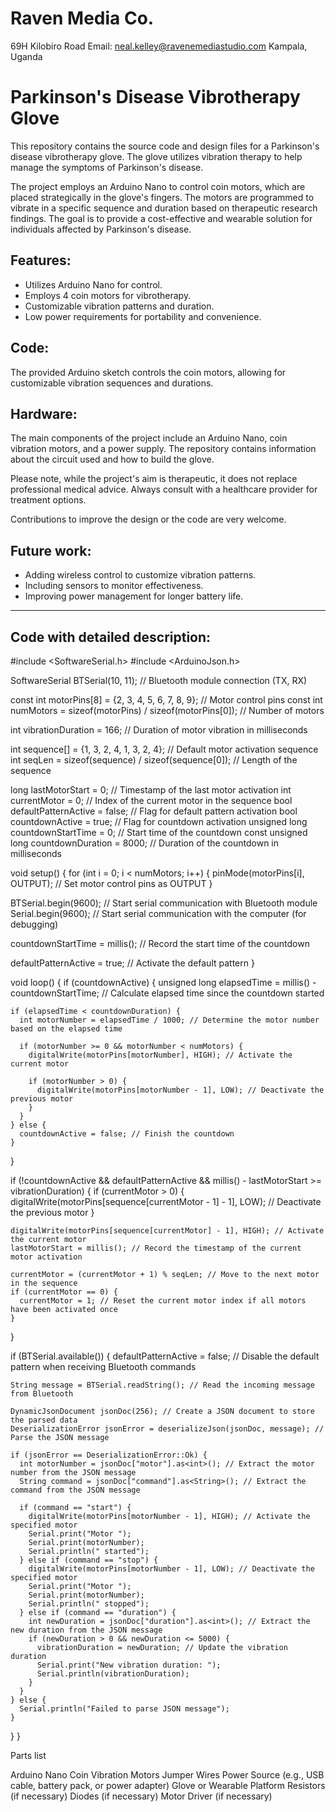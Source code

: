# Raven Media Co. 
69H Kilobiro Road Email: neal.kelley@ravenemediastudio.com
Kampala, Uganda

# Parkinson's Disease Vibrotherapy Glove

This repository contains the source code and design files for a Parkinson's disease vibrotherapy glove. The glove utilizes vibration therapy to help manage the symptoms of Parkinson's disease. 

The project employs an Arduino Nano to control coin motors, which are placed strategically in the glove's fingers. The motors are programmed to vibrate in a specific sequence and duration based on therapeutic research findings. The goal is to provide a cost-effective and wearable solution for individuals affected by Parkinson's disease.

## Features:

- Utilizes Arduino Nano for control.
- Employs 4 coin motors for vibrotherapy.
- Customizable vibration patterns and duration.
- Low power requirements for portability and convenience.

## Code:
The provided Arduino sketch controls the coin motors, allowing for customizable vibration sequences and durations.

## Hardware:
The main components of the project include an Arduino Nano, coin vibration motors, and a power supply. The repository contains information about the circuit used and how to build the glove. 

Please note, while the project's aim is therapeutic, it does not replace professional medical advice. Always consult with a healthcare provider for treatment options. 

Contributions to improve the design or the code are very welcome.

## Future work:
- Adding wireless control to customize vibration patterns.
- Including sensors to monitor effectiveness.
- Improving power management for longer battery life.

---

## Code with detailed description:

#include <SoftwareSerial.h>
#include <ArduinoJson.h>

SoftwareSerial BTSerial(10, 11); // Bluetooth module connection (TX, RX)

const int motorPins[8] = {2, 3, 4, 5, 6, 7, 8, 9}; // Motor control pins
const int numMotors = sizeof(motorPins) / sizeof(motorPins[0]); // Number of motors

int vibrationDuration = 166; // Duration of motor vibration in milliseconds

int sequence[] = {1, 3, 2, 4, 1, 3, 2, 4}; // Default motor activation sequence
int seqLen = sizeof(sequence) / sizeof(sequence[0]); // Length of the sequence

long lastMotorStart = 0; // Timestamp of the last motor activation
int currentMotor = 0; // Index of the current motor in the sequence
bool defaultPatternActive = false; // Flag for default pattern activation
bool countdownActive = true; // Flag for countdown activation
unsigned long countdownStartTime = 0; // Start time of the countdown
const unsigned long countdownDuration = 8000; // Duration of the countdown in milliseconds

void setup() {
  for (int i = 0; i < numMotors; i++) {
    pinMode(motorPins[i], OUTPUT); // Set motor control pins as OUTPUT
  }

  BTSerial.begin(9600); // Start serial communication with Bluetooth module
  Serial.begin(9600); // Start serial communication with the computer (for debugging)

  countdownStartTime = millis(); // Record the start time of the countdown

  defaultPatternActive = true; // Activate the default pattern
}

void loop() {
  if (countdownActive) {
    unsigned long elapsedTime = millis() - countdownStartTime; // Calculate elapsed time since the countdown started

    if (elapsedTime < countdownDuration) {
      int motorNumber = elapsedTime / 1000; // Determine the motor number based on the elapsed time

      if (motorNumber >= 0 && motorNumber < numMotors) {
        digitalWrite(motorPins[motorNumber], HIGH); // Activate the current motor

        if (motorNumber > 0) {
          digitalWrite(motorPins[motorNumber - 1], LOW); // Deactivate the previous motor
        }
      }
    } else {
      countdownActive = false; // Finish the countdown
    }
  }

  if (!countdownActive && defaultPatternActive && millis() - lastMotorStart >= vibrationDuration) {
    if (currentMotor > 0) {
      digitalWrite(motorPins[sequence[currentMotor - 1] - 1], LOW); // Deactivate the previous motor
    }

    digitalWrite(motorPins[sequence[currentMotor] - 1], HIGH); // Activate the current motor
    lastMotorStart = millis(); // Record the timestamp of the current motor activation

    currentMotor = (currentMotor + 1) % seqLen; // Move to the next motor in the sequence
    if (currentMotor == 0) {
      currentMotor = 1; // Reset the current motor index if all motors have been activated once
    }
  }

  if (BTSerial.available()) {
    defaultPatternActive = false; // Disable the default pattern when receiving Bluetooth commands

    String message = BTSerial.readString(); // Read the incoming message from Bluetooth

    DynamicJsonDocument jsonDoc(256); // Create a JSON document to store the parsed data
    DeserializationError jsonError = deserializeJson(jsonDoc, message); // Parse the JSON message

    if (jsonError == DeserializationError::Ok) {
      int motorNumber = jsonDoc["motor"].as<int>(); // Extract the motor number from the JSON message
      String command = jsonDoc["command"].as<String>(); // Extract the command from the JSON message

      if (command == "start") {
        digitalWrite(motorPins[motorNumber - 1], HIGH); // Activate the specified motor
        Serial.print("Motor ");
        Serial.print(motorNumber);
        Serial.println(" started");
      } else if (command == "stop") {
        digitalWrite(motorPins[motorNumber - 1], LOW); // Deactivate the specified motor
        Serial.print("Motor ");
        Serial.print(motorNumber);
        Serial.println(" stopped");
      } else if (command == "duration") {
        int newDuration = jsonDoc["duration"].as<int>(); // Extract the new duration from the JSON message
        if (newDuration > 0 && newDuration <= 5000) {
          vibrationDuration = newDuration; // Update the vibration duration
          Serial.print("New vibration duration: ");
          Serial.println(vibrationDuration);
        }
      }
    } else {
      Serial.println("Failed to parse JSON message");
    }
  }
}

Parts list

Arduino Nano
Coin Vibration Motors
Jumper Wires
Power Source (e.g., USB cable, battery pack, or power adapter)
Glove or Wearable Platform
Resistors (if necessary)
Diodes (if necessary)
Motor Driver (if necessary)



